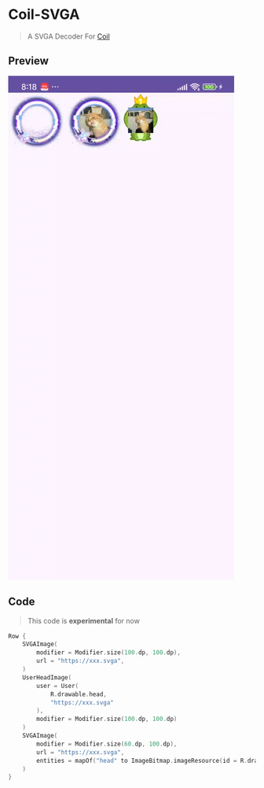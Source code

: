 # Coil-SVGA
> A SVGA Decoder For [Coil](https://github.com/coil-kt/coil?tab=readme-ov-file)

## Preview
![](preview/screen.gif)

## Code
> This code is **experimental** for now

```kotlin
Row {
    SVGAImage(
        modifier = Modifier.size(100.dp, 100.dp),
        url = "https://xxx.svga",
    )
    UserHeadImage(
        user = User(
            R.drawable.head,
            "https://xxx.svga"
        ),
        modifier = Modifier.size(100.dp, 100.dp)
    )
    SVGAImage(
        modifier = Modifier.size(60.dp, 100.dp),
        url = "https://xxx.svga",
        entities = mapOf("head" to ImageBitmap.imageResource(id = R.drawable.head).asAndroidBitmap())
    )
}
```
